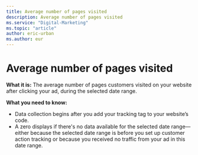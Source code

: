 ```yaml
---
title: Average number of pages visited
description: Average number of pages visited
ms.service: "Digital-Marketing"
ms.topic: "article"
author: eric-urban
ms.author: eur
---
```


# Average number of pages visited

**What it is:**  The average number of pages customers visited on your website after clicking your ad, during the selected date range.

**What you need to know:**
- Data collection begins after you add your tracking tag to your website’s code.
- A zero displays if there's no data available for the selected date range—either because the selected date range is before you set up customer action tracking or because you received no traffic from your ad in this date range.


